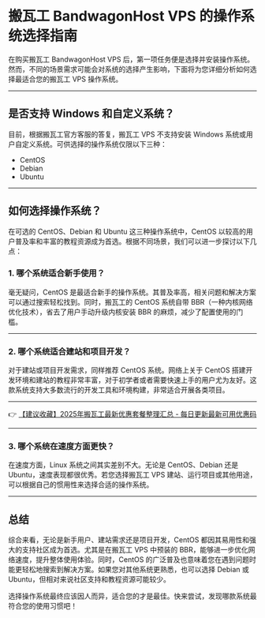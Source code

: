# 搬瓦工 BandwagonHost VPS 的操作系统选择指南

在购买搬瓦工 BandwagonHost VPS 后，第一项任务便是选择并安装操作系统。然而，不同的场景需求可能会对系统的选择产生影响，下面将为您详细分析如何选择最适合您的搬瓦工 VPS 操作系统。

---

## 是否支持 Windows 和自定义系统？

目前，根据搬瓦工官方客服的答复，搬瓦工 VPS 不支持安装 Windows 系统或用户自定义系统。可供选择的操作系统仅限以下三种：

- CentOS  
- Debian  
- Ubuntu  

---

## 如何选择操作系统？

在可选的 CentOS、Debian 和 Ubuntu 这三种操作系统中，CentOS 以较高的用户普及率和丰富的教程资源成为首选。根据不同场景，我们可以进一步探讨以下几点：

### 1. 哪个系统适合新手使用？

毫无疑问，CentOS 是最适合新手的操作系统。其普及率高，相关问题和解决方案可以通过搜索轻松找到。同时，搬瓦工的 CentOS 系统自带 BBR（一种内核网络优化技术），省去了用户手动升级内核安装 BBR 的麻烦，减少了配置使用的门槛。

---

### 2. 哪个系统适合建站和项目开发？

对于建站或项目开发需求，同样推荐 CentOS 系统。网络上关于 CentOS 搭建开发环境和建站的教程非常丰富，对于初学者或者需要快速上手的用户尤为友好。这款系统支持大多数流行的开发工具和环境构建，非常适合开展各类项目。

---

👉 [【建议收藏】2025年搬瓦工最新优惠套餐整理汇总 - 每日更新最新可用优惠码](https://bit.ly/banwagon)

---

### 3. 哪个系统在速度方面更快？

在速度方面，Linux 系统之间其实差别不大。无论是 CentOS、Debian 还是 Ubuntu，速度表现都很优秀。若您选择搬瓦工 VPS 建站、运行项目或其他用途，可以根据自己的惯用性来选择合适的操作系统。

---

## 总结

综合来看，无论是新手用户、建站需求还是项目开发，CentOS 都因其易用性和强大的支持社区成为首选。尤其是在搬瓦工 VPS 中预装的 BBR，能够进一步优化网络速度，提升整体使用体验。同时，CentOS 的广泛普及也意味着您在遇到问题时能更轻松地搜索到解决方案。如果您对其他系统更熟悉，也可以选择 Debian 或 Ubuntu，但相对来说社区支持和教程资源可能较少。

选择操作系统最终应该因人而异，适合您的才是最佳。快来尝试，发现哪款系统最符合您的使用习惯吧！